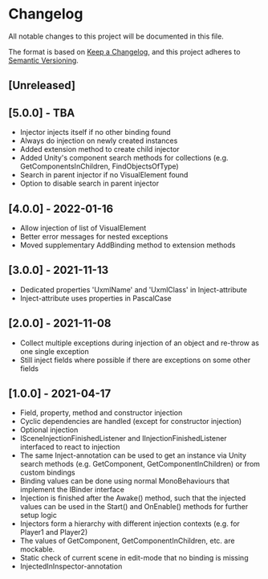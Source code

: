 # Changelog
All notable changes to this project will be documented in this file.

The format is based on [Keep a Changelog](https://keepachangelog.com/en/1.0.0/),
and this project adheres to [Semantic Versioning](https://semver.org/spec/v2.0.0.html).

## [Unreleased]

## [5.0.0] - TBA
- Injector injects itself if no other binding found
- Always do injection on newly created instances
- Added extension method to create child injector
- Added Unity's component search methods for collections (e.g. GetComponentsInChildren, FindObjectsOfType)
- Search in parent injector if no VisualElement found
- Option to disable search in parent injector

## [4.0.0] - 2022-01-16
- Allow injection of list of VisualElement
- Better error messages for nested exceptions
- Moved supplementary AddBinding method to extension methods

## [3.0.0] - 2021-11-13
- Dedicated properties 'UxmlName' and 'UxmlClass' in Inject-attribute
- Inject-attribute uses properties in PascalCase 

## [2.0.0] - 2021-11-08
- Collect multiple exceptions during injection of an object and re-throw as one single exception
- Still inject fields where possible if there are exceptions on some other fields

## [1.0.0] - 2021-04-17
- Field, property, method and constructor injection
- Cyclic dependencies are handled (except for constructor injection)
- Optional injection
- ISceneInjectionFinishedListener and IInjectionFinishedListener interfaced to react to injection
- The same Inject-annotation can be used to get an instance via Unity search methods (e.g. GetComponent, GetComponentInChildren) or from custom bindings
- Binding values can be done using normal MonoBehaviours that implement the IBinder interface
- Injection is finished after the Awake() method, such that the injected values can be used in the Start() and OnEnable() methods for further setup logic
- Injectors form a hierarchy with different injection contexts (e.g. for Player1 and Player2)
- The values of GetComponent, GetComponentInChildren, etc. are mockable.
- Static check of current scene in edit-mode that no binding is missing
- InjectedInInspector-annotation